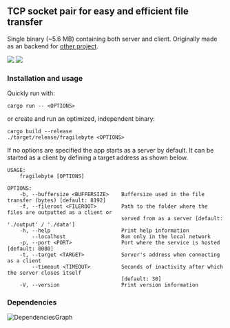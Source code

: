 ## TCP socket pair for easy and efficient file transfer

Single binary (~5.6 MB) containing both server and client. Originally made as an backend for [other project](https://github.com/einisto/leightbox).

<p align="left">
<a href="https://github.com/einisto/fragilebyte/actions/workflows/ci.yml"><img src="https://img.shields.io/github/workflow/status/einisto/fragilebyte/Cargo%20Build%20&%20Test"></a>
<a href="https://opensource.org/licenses/MIT"><img src="https://img.shields.io/github/license/einisto/fragilebyte"></a>
</p>

### Installation and usage

Quickly run with:

```shell
cargo run -- <OPTIONS>
```

or create and run an optimized, independent binary:

```shell
cargo build --release
./target/release/fragilebyte <OPTIONS>
```

If no options are specified the app starts as a server by default. It can be started as a client by defining a target address as shown below.

```shell
USAGE:
    fragilebyte [OPTIONS]

OPTIONS:
    -b, --buffersize <BUFFERSIZE>    Buffersize used in the file transfer (bytes) [default: 8192]
    -f, --fileroot <FILEROOT>        Path to the folder where the files are outputted as a client or
                                     served from as a server [default: './output' / './data']
    -h, --help                       Print help information
        --localhost                  Run only in the local network
    -p, --port <PORT>                Port where the service is hosted [default: 8080]
    -t, --target <TARGET>            Server's address when connecting as a client
        --timeout <TIMEOUT>          Seconds of inactivity after which the server closes itself
                                     [default: 30]
    -V, --version                    Print version information
```

### Dependencies

![DependenciesGraph](https://github.com/einisto/fragilebyte/blob/main/doc/structure.svg)
